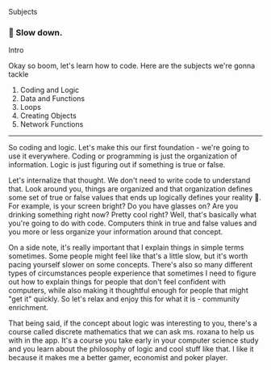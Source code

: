Subjects

### 🚧 Slow down.

Intro

Okay so boom, let's learn how to code. Here are the subjects we're gonna tackle

1. Coding and Logic
2. Data and Functions
3. Loops
4. Creating Objects
5. Network Functions

---

So coding and logic. Let's make this our first foundation - we're going to use it everywhere. Coding or programming is just the organization of information. Logic is just figuring out if something is true or false.

Let's internalize that thought. We don't need to write code to understand that. Look around you, things are organized and that organization defines some set of true or false values that ends up logically defines your reality 👀. For example, is your screen bright? Do you have glasses on? Are you drinking something right now? Pretty cool right? Well, that's basically what you're going to do with code. Computers think in true and false values and you more or less organize your information around that concept.

On a side note, it's really important that I explain things in simple terms sometimes. Some people might feel like that's a little slow, but it's worth pacing yourself slower on some concepts. There's also so many different types of circumstances people experience that sometimes I need to figure out how to explain things for people that don't feel confident with computers, while also making it thoughtful enough for people that might "get it" quickly. So let's relax and enjoy this for what it is - community enrichment.

That being said, if the concept about logic was interesting to you, there's a course called discrete mathematics that we can ask ms. roxana to help us with in the app. It's a course you take early in your computer science study and you learn about the philosophy of logic and cool stuff like that. I like it because it makes me a better gamer, economist and poker player.
